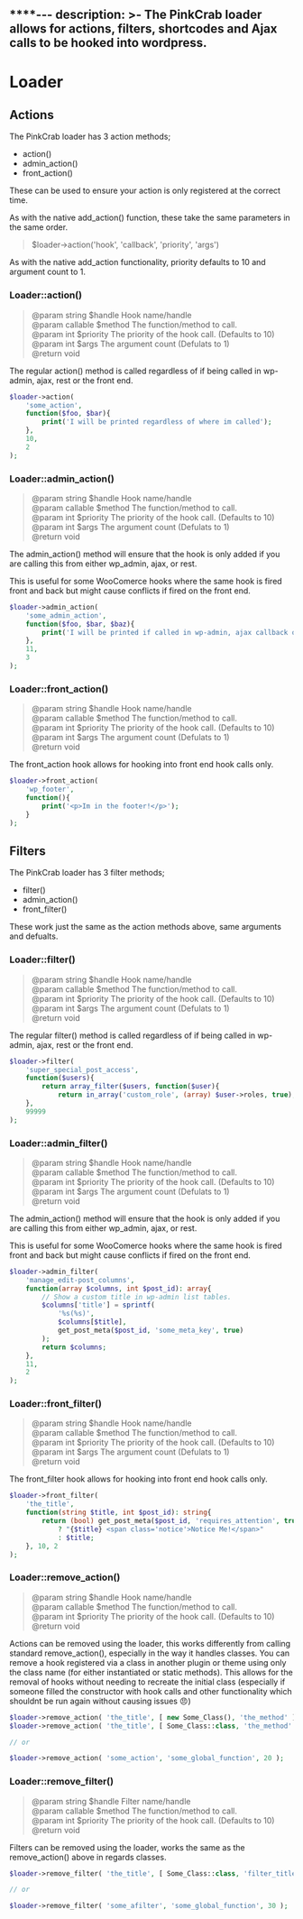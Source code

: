 ****---
description: >-
  The PinkCrab loader allows for actions, filters, shortcodes and Ajax calls to
  be hooked into wordpress.
---

# Loader

## Actions

The PinkCrab loader has 3 action methods;

* action\(\)
* admin\_action\(\)
* front\_action\(\)

These can be used to ensure your action is only registered at the correct time.

As with the native add\_action\(\) function, these take the same parameters in the same order.

> $loader-&gt;action\('hook', 'callback', 'priority', 'args'\)

As with the native add\_action functionality, priority defaults to 10 and argument count to 1.

### Loader::action\(\)

> @param string $handle Hook name/handle  
> @param callable $method The function/method to call.  
> @param int $priority The priority of the hook call. \(Defaults to 10\)  
> @param int $args The argument count \(Defulats to 1\)  
> @return void

The regular action\(\) method is called regardless of if being called in wp-admin, ajax, rest or the front end. 

```php
$loader->action(
    'some_action', 
    function($foo, $bar){
        print('I will be printed regardless of where im called'); 
    },
    10,
    2
);
```

### Loader::admin\_action\(\)

> @param string $handle Hook name/handle  
> @param callable $method The function/method to call.  
> @param int $priority The priority of the hook call. \(Defaults to 10\)  
> @param int $args The argument count \(Defulats to 1\)  
> @return void

The admin\_action\(\) method will ensure that the hook is only added if you are calling this from either wp\_admin, ajax, or rest.

This is useful for some WooComerce hooks where the same hook is fired front and back but might cause conflicts if fired on the front end.

```php
$loader->admin_action(
    'some_admin_action', 
    function($foo, $bar, $baz){
        print('I will be printed if called in wp-admin, ajax callback or rest endpoint.'); 
    },
    11,
    3
);
```

### Loader::front\_action\(\)

> @param string $handle Hook name/handle  
> @param callable $method The function/method to call.  
> @param int $priority The priority of the hook call. \(Defaults to 10\)  
> @param int $args The argument count \(Defulats to 1\)  
> @return void

The front\_action hook allows for hooking into front end hook calls only. 

```php
$loader->front_action(
    'wp_footer', 
    function(){
        print('<p>Im in the footer!</p>'); 
    }
);
```

## Filters

The PinkCrab loader has 3 filter methods;

* filter\(\)
* admin\_action\(\)
* front\_filter\(\)

These work just the same as the action methods above, same arguments and defualts.

### Loader::filter\(\)

> @param string $handle Hook name/handle  
> @param callable $method The function/method to call.  
> @param int $priority The priority of the hook call. \(Defaults to 10\)  
> @param int $args The argument count \(Defulats to 1\)  
> @return void

The regular filter\(\) method is called regardless of if being called in wp-admin, ajax, rest or the front end. 

```php
$loader->filter(
    'super_special_post_access', 
    function($users){
        return array_filter($users, function($user){
            return in_array('custom_role', (array) $user->roles, true);
    },
    99999
);
```

### Loader::admin\_filter\(\)

> @param string $handle Hook name/handle  
> @param callable $method The function/method to call.  
> @param int $priority The priority of the hook call. \(Defaults to 10\)  
> @param int $args The argument count \(Defulats to 1\)  
> @return void

The admin\_action\(\) method will ensure that the hook is only added if you are calling this from either wp\_admin, ajax, or rest.

This is useful for some WooComerce hooks where the same hook is fired front and back but might cause conflicts if fired on the front end.

```php
$loader->admin_filter(
    'manage_edit-post_columns', 
    function(array $columns, int $post_id): array{
        // Show a custom title in wp-admin list tables.
        $columns['title'] = sprintf(
            '%s(%s)', 
            $columns[$title], 
            get_post_meta($post_id, 'some_meta_key', true)
        );
        return $columns;
    },
    11,
    2
);
```

### Loader::front\_filter\(\)

> @param string $handle Hook name/handle  
> @param callable $method The function/method to call.  
> @param int $priority The priority of the hook call. \(Defaults to 10\)  
> @param int $args The argument count \(Defulats to 1\)  
> @return void

The front\_filter hook allows for hooking into front end hook calls only. 

```php
$loader->front_filter(
    'the_title', 
    function(string $title, int $post_id): string{
        return (bool) get_post_meta($post_id, 'requires_attention', true) 
            ? "{$title} <span class='notice'>Notice Me!</span>"
            : $title;
    }, 10, 2
);
```

### Loader::remove\_action\(\)

> @param string $handle Hook name/handle  
> @param callable $method The function/method to call.  
> @param int $priority The priority of the hook call. \(Defaults to 10\)  
> @return void

Actions can be removed using the loader, this works differently from calling standard remove\_action\(\), especially in the way it handles classes. You can remove a hook registered via a class in another plugin or theme using only the class name \(for either instantiated or static methods\). This allows for the removal of hooks without needing to recreate the initial class \(especially if someone filled the constructor with hook calls and other functionality which shouldnt be run again without causing issues 😠\)

```php
$loader->remove_action( 'the_title', [ new Some_Class(), 'the_method' ], 10 );
$loader->remove_action( 'the_title', [ Some_Class::class, 'the_method' ], 10 );

// or 

$loader->remove_action( 'some_action', 'some_global_function', 20 );
```

### Loader::remove\_filter\(\)

> @param string $handle Filter name/handle  
> @param callable $method The function/method to call.  
> @param int $priority The priority of the hook call. \(Defaults to 10\)  
> @return void

Filters can be removed using the loader, works the same as the remove\_action\(\) above in regards classes.

```php
$loader->remove_filter( 'the_title', [ Some_Class::class, 'filter_title' ]);

// or 

$loader->remove_filter( 'some_afilter', 'some_global_function', 30 );
```

